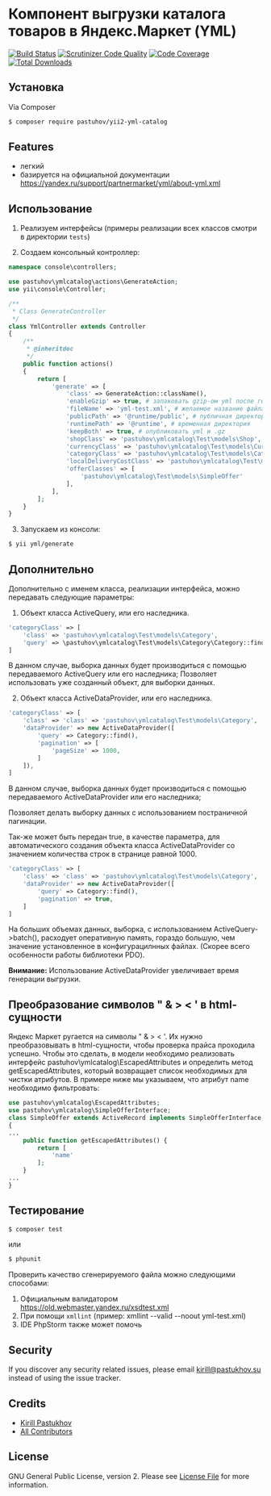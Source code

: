 # Компонент выгрузки каталога товаров в Яндекс.Маркет (YML)

[![Build Status](https://travis-ci.org/pastuhov/yii2-yml-catalog.svg)](https://travis-ci.org/pastuhov/yii2-yml-catalog)
[![Scrutinizer Code Quality](https://scrutinizer-ci.com/g/pastuhov/yii2-yml-catalog/badges/quality-score.png?b=master)](https://scrutinizer-ci.com/g/pastuhov/yii2-yml-catalog/?branch=master)
[![Code Coverage](https://scrutinizer-ci.com/g/pastuhov/yii2-yml-catalog/badges/coverage.png?b=master)](https://scrutinizer-ci.com/g/pastuhov/yii2-yml-catalog/?branch=master)
[![Total Downloads](https://poser.pugx.org/pastuhov/yii2-yml-catalog/downloads)](https://packagist.org/packages/pastuhov/yii2-yml-catalog)

## Установка

Via Composer

``` bash
$ composer require pastuhov/yii2-yml-catalog
```

## Features

* легкий
* базируется на официальной документации https://yandex.ru/support/partnermarket/yml/about-yml.xml

## Использование

1. Реализуем интерфейсы (примеры реализации всех классов смотри в директории `tests`)

2. Создаем консольный контроллер:
```php
namespace console\controllers;

use pastuhov\ymlcatalog\actions\GenerateAction;
use yii\console\Controller;

/**
 * Class GenerateController
 */
class YmlController extends Controller
{
    /**
     * @inheritdoc
     */
    public function actions()
    {
        return [
            'generate' => [
                'class' => GenerateAction::className(),
                'enableGzip' => true, # запаковать gzip-ом yml после генерации
                'fileName' => 'yml-test.xml', # желаемое название файла
                'publicPath' => '@runtime/public', # публичная директория (обычно корень веб сервера)
                'runtimePath' => '@runtime', # временная директория
                'keepBoth' => true, # опубликовать yml и .gz
                'shopClass' => 'pastuhov\ymlcatalog\Test\models\Shop',
                'currencyClass' => 'pastuhov\ymlcatalog\Test\models\Currency',
                'categoryClass' => 'pastuhov\ymlcatalog\Test\models\Category',
                'localDeliveryCostClass' => 'pastuhov\ymlcatalog\Test\models\LocalDeliveryCost',
                'offerClasses' => [
                    'pastuhov\ymlcatalog\Test\models\SimpleOffer'
                ],
            ],
        ];
    }
}
```
3. Запускаем из консоли:
```bash
$ yii yml/generate
```

## Дополнительно

Дополнительно с именем класса, реализации интерфейса, можно передавать следующие параметры:
1. Объект класса ActiveQuery, или его наследника.
```php
'categoryClass' => [
    'class' => 'pastuhov\ymlcatalog\Test\models\Category',
    'query' => \pastuhov\ymlcatalog\Test\models\Category\Category::find(),
]
```
В данном случае, выборка данных будет производиться с помощью передаваемого ActiveQuery или его наследника;
Позволяет использовать уже созданный объект, для выборки данных.

2. Объект класса ActiveDataProvider, или его наследника.
```php
'categoryClass' => [
    'class' => 'class' => 'pastuhov\ymlcatalog\Test\models\Category',
    'dataProvider' => new ActiveDataProvider([
        'query' => Category::find(),
        'pagination' => [
            'pageSize' => 1000,
        ]
    ]),
]
```
В данном случае, выборка данных будет производиться с помощью передаваемого ActiveDataProvider или его наследника;

Позволяет делать выборку данных с использованием постраничной пагинации.

Так-же может быть передан true, в качестве параметра, для автоматического создания объекта класса ActiveDataProvider 
со значением количества строк в странице равной 1000.
```php
'categoryClass' => [
    'class' => 'class' => 'pastuhov\ymlcatalog\Test\models\Category',
    'dataProvider' => new ActiveDataProvider([
        'query' => Category::find(),
        'pagination' => true,
    ]
]
```
На больших объемах данных, выборка, с использованием ActiveQuery->batch(), расходует оперативную память, 
гораздо большую, чем значение установленное в конфигурацилнных файлах. (Скорее всего особенности работы библиотеки PDO).

**Внимание:** Использование ActiveDataProvider увеличивает время генерации выгрузки.

## Преобразование символов " & > < ' в html-сущности
Яндекс Маркет ругается на символы " & > < '. Их нужно преобразовывать в html-сущности, чтобы проверка прайса проходила
успешно. Чтобы это сделать, в модели необходимо реализовать интерфейс pastuhov\ymlcatalog\EscapedAttributes и определить
метод getEscapedAttributes, который возвращает список необходимых для чистки атрибутов. В примере ниже мы указываем, что
атрибут name необходимо фильтровать:
```php
use pastuhov\ymlcatalog\EscapedAttributes;
use pastuhov\ymlcatalog\SimpleOfferInterface;
class SimpleOffer extends ActiveRecord implements SimpleOfferInterface, EscapedAttributes
{
...
    public function getEscapedAttributes() {
        return [
            'name'
        ];
    }
...
}
```

## Тестирование

```bash
$ composer test
```
или
```bash
$ phpunit
```
Проверить качество сгенерируемого файла можно следующими способами:
1. Официальным валидатором https://old.webmaster.yandex.ru/xsdtest.xml 
2. При помощи `xmllint` (пример: xmllint --valid --noout yml-test.xml)
3. IDE PhpStorm также может помочь

## Security

If you discover any security related issues, please email kirill@pastukhov.su instead of using the issue tracker.

## Credits

- [Kirill Pastukhov](https://github.com/pastuhov)
- [All Contributors](../../contributors)

## License

GNU General Public License, version 2. Please see [License File](LICENSE) for more information.
